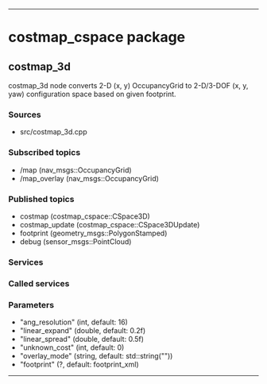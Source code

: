 ----
# costmap_cspace package

## costmap_3d

costmap_3d node converts 2-D (x, y) OccupancyGrid to 2-D/3-DOF (x, y, yaw) configuration space based on given footprint.

### Sources

* src/costmap_3d.cpp

### Subscribed topics

* /map (nav_msgs::OccupancyGrid)
* /map_overlay (nav_msgs::OccupancyGrid)

### Published topics

* costmap (costmap_cspace::CSpace3D)
* costmap_update (costmap_cspace::CSpace3DUpdate)
* footprint (geometry_msgs::PolygonStamped)
* debug (sensor_msgs::PointCloud)

### Services


### Called services


### Parameters

* "ang_resolution" (int, default: 16)
* "linear_expand" (double, default: 0.2f)
* "linear_spread" (double, default: 0.5f)
* "unknown_cost" (int, default: 0)
* "overlay_mode" (string, default: std::string(""))
* "footprint" (?, default: footprint_xml)

----

